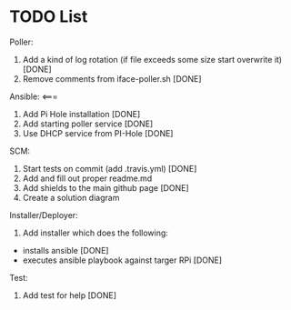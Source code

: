 # TODO List

Poller:

1. Add a kind of log rotation (if file exceeds some size start overwrite it) [DONE]
2. Remove comments from iface-poller.sh                                      [DONE]


Ansible: <===

1. Add Pi Hole installation      [DONE]
2. Add starting poller service   [DONE]
3. Use DHCP service from PI-Hole [DONE]


SCM:

1. Start tests on commit (add .travis.yml)   [DONE]
2. Add and fill out proper readme.md
3. Add shields to the main github page       [DONE]
4. Create a solution diagram


Installer/Deployer:

1. Add installer which does the following:
  - installs ansible                             [DONE]
  - executes ansible playbook against targer RPi [DONE]


Test:

1. Add test for help [DONE]
